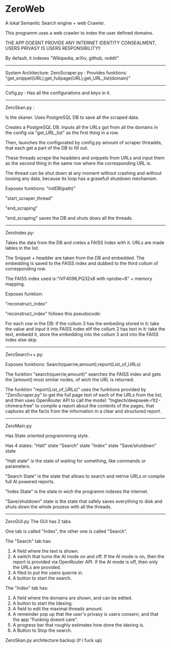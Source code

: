# ZeroWeb
A lokal Semantic Search engine + web Crawler.

This programm uses a web crawler to index the user defined domains.

THE APP DOESNT PROVIDE ANY INTERNET IDENTITY CONSEALMENT, USERS PRIVASY IS USERS RESPONSIBILITY!!

By default, it indexes "Wikipedia, arXiv, github, reddit"


---

System Architecture:
ZeroScraper.py : Provides funktions: "get_snippet(URL);get_fullpage(URL);get_URL_list(domain)"

---

Cofig.py :
Has all the configurations and keys in it.

---

ZeroSkan.py :

Is the skaner. Uses PostgreSQL DB to save all the scraped data. 

Creates a PostgreSQL DB.
Inputs all the URLs got from all the domains in the config via "get_URL_list" as the first thing in a row. 

Then, launches the configurated by config.py amount of scraper threadds, that each get a part of the DB to fill out. 

These threads scrape the headders and snippets from URLs and input them as the second thing in the same row where the corresponding URL is.

The thread can be shut down at any moment without crashing and without loosing any data, because its loop has a grasefull shutdown mechanism.

Exposes funktions:
"initDB(path)"

"start_scraper_thread"

"end_scraping"

"end_scraping" saves the DB and shuts dows all the threads.

---

ZeroIndex.py:

Takes the data from the DB and cretes a FAISS Index with it. URLs are made lables in the list.

The Snippet + headder are taken from the DB and embedded. The embedding is saved to the FAISS index and dubbed to the third collum of corresponding row.

The FAISS index used is:"IVF4096,PQ32x8 with nprobe=8" + memory mapping.

Exposes funktion:

"reconstruct_index"

"reconstruct_index" follows this pseudocode:


For each row in the DB: 
    if the collum 3 has the embeding stored in it:
        take the value and input it into FAISS index
    elif the collum 2 has text in it:
        take the text, embedd it, store the embedding into the collum 3 and into the FAISS index
    else
        skip


---

ZeroSearch++.py:

Exposes funktions: 
Search(querrie;amount);report(List_of_URLs)

The funktion "search(querrie;amount)" searches the FAISS index and gets the [amount] most similar nodes, of wich the URL is returned.

The funktion "report(List_of_URLs)" uses the funktions provided by "ZeroScraper.py" to get the full page text of each of the URLs from the list, and then uses OpenRouter API to call the model: "tngtech/deepseek-r1t2-chimera:free" to compile a report about the contents of the pages, that captures all the facts from the information in a clear and structured report.

---

ZeroMain.py

Has State oriented programminng style.

Has 4 states:
"Halt" state
"Search" state
"Index" state
"Save/shutdown" state

"Halt state" is the state of waiting for something, like commands or parameters.


"Search State" is the state that allows to search and retrive URLs or compile full AI powered reports.


"Index State" is the state in wich the programm indexes the internet.

"Save/shutdown" state is the state that safely saves everything to disk and shuts down the whole prozess with all the threads.





---

ZeroGUI.py
The GUI has 2 tabs.

One tab is called "Index", the other one is called "Search".

The "Search" tab has:
1. A field where the text is shown.
2. A switch that turns the AI mode on and off.
If the AI mode is on, then the report is provided via OpenRouter API. If the AI mode is off, then only the URLs are provided.
3. A filed to put the users querrie in. 
4. A button to start the search.

The "Index" tab has:
1. A field where the domains are shown, and can be edited. 
2. A button to start the Idexing.
3. A field to edit the maximal threads amount.
4. A remeinder pop up that the user's privasy is users consern, and that the app "Funking doesnt care".
5. A progress bar that roughly estimates how done the idexing is.
6. A Button to Stop the search.

















ZeroSkan.py architecture backup (if I fuck up)





